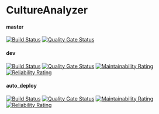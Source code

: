 # CultureAnalyzer

#### master
[![Build Status](https://travis-ci.org/IF-093-Python/CultureAnalyzer.svg?branch=master)](https://travis-ci.org/IF-093-Python/CultureAnalyzer)
[![Quality Gate Status](https://sonarcloud.io/api/project_badges/measure?branch=master&project=IF-093-Python_CultureAnalyzer&metric=alert_status)](https://sonarcloud.io/dashboard?id=IF-093-Python_CultureAnalyzer&branch=master)
<!---
[![Maintainability Rating](https://sonarcloud.io/api/project_badges/measure?branch=master&project=IF-093-Python_CultureAnalyzer&metric=sqale_rating)](https://sonarcloud.io/dashboard?id=IF-093-Python_CultureAnalyzer&branch=master)
[![Reliability Rating](https://sonarcloud.io/api/project_badges/measure?branch=master&project=IF-093-Python_CultureAnalyzer&metric=reliability_rating)](https://sonarcloud.io/dashboard?id=IF-093-Python_CultureAnalyzer&branch=master)
[![Lines of Code](https://sonarcloud.io/api/project_badges/measure?branch=master&project=IF-093-Python_CultureAnalyzer&metric=ncloc)](https://sonarcloud.io/dashboard?id=IF-093-Python_CultureAnalyzer&branch=master)
[![Coverage](https://sonarcloud.io/api/project_badges/measure?branch=master&project=IF-093-Python_CultureAnalyzer&metric=coverage)](https://sonarcloud.io/dashboard?id=IF-093-Python_CultureAnalyzer&branch=master)

[![Bugs](https://sonarcloud.io/api/project_badges/measure?branch=master&project=IF-093-Python_CultureAnalyzer&metric=bugs)](https://sonarcloud.io/dashboard?id=IF-093-Python_CultureAnalyzer&branch=master)
[![Code Smells](https://sonarcloud.io/api/project_badges/measure?branch=master&project=IF-093-Python_CultureAnalyzer&metric=code_smells)](https://sonarcloud.io/dashboard?id=IF-093-Python_CultureAnalyzer&branch=master)
[![Duplicated Lines (%)](https://sonarcloud.io/api/project_badges/measure?branch=master&project=IF-093-Python_CultureAnalyzer&metric=duplicated_lines_density)](https://sonarcloud.io/dashboard?id=IF-093-Python_CultureAnalyzer&branch=master)
[![Vulnerabilities](https://sonarcloud.io/api/project_badges/measure?branch=master&project=IF-093-Python_CultureAnalyzer&metric=vulnerabilities)](https://sonarcloud.io/dashboard?id=IF-093-Python_CultureAnalyzer&branch=master)
[![Technical Debt](https://sonarcloud.io/api/project_badges/measure?branch=master&project=IF-093-Python_CultureAnalyzer&metric=sqale_index)](https://sonarcloud.io/dashboard?id=IF-093-Python_CultureAnalyzer&branch=master)
-->


#### dev
[![Build Status](https://travis-ci.org/IF-093-Python/CultureAnalyzer.svg?branch=dev)](https://travis-ci.org/IF-093-Python/CultureAnalyzer)
[![Quality Gate Status](https://sonarcloud.io/api/project_badges/measure?branch=dev&project=IF-093-Python_CultureAnalyzer&metric=alert_status)](https://sonarcloud.io/dashboard?id=IF-093-Python_CultureAnalyzer&branch=dev)
[![Maintainability Rating](https://sonarcloud.io/api/project_badges/measure?branch=dev&project=IF-093-Python_CultureAnalyzer&metric=sqale_rating)](https://sonarcloud.io/dashboard?id=IF-093-Python_CultureAnalyzer&branch=dev)
[![Reliability Rating](https://sonarcloud.io/api/project_badges/measure?branch=dev&project=IF-093-Python_CultureAnalyzer&metric=reliability_rating)](https://sonarcloud.io/dashboard?id=IF-093-Python_CultureAnalyzer&branch=dev)

#### auto_deploy
[![Build Status](https://travis-ci.org/IF-093-Python/CultureAnalyzer.svg?branch=auto_deploy)](https://travis-ci.org/IF-093-Python/CultureAnalyzer)
[![Quality Gate Status](https://sonarcloud.io/api/project_badges/measure?branch=auto_deploy&project=IF-093-Python_CultureAnalyzer&metric=alert_status)](https://sonarcloud.io/dashboard?id=IF-093-Python_CultureAnalyzer&branch=dev)
[![Maintainability Rating](https://sonarcloud.io/api/project_badges/measure?branch=auto_deploy&project=IF-093-Python_CultureAnalyzer&metric=sqale_rating)](https://sonarcloud.io/dashboard?id=IF-093-Python_CultureAnalyzer&branch=dev)
[![Reliability Rating](https://sonarcloud.io/api/project_badges/measure?branch=auto_deploy&project=IF-093-Python_CultureAnalyzer&metric=reliability_rating)](https://sonarcloud.io/dashboard?id=IF-093-Python_CultureAnalyzer&branch=dev)

